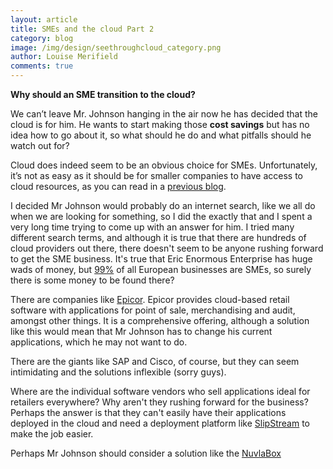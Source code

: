 ```yaml
---
layout: article
title: SMEs and the cloud Part 2
category: blog
image: /img/design/seethroughcloud_category.png
author: Louise Merifield
comments: true
---
```


**Why should an SME transition to the cloud?**

We can’t leave Mr. Johnson hanging in the air now he has decided that the cloud is for him.  He wants to start making those **cost savings** but has no idea how to go about it, so what should he do and what pitfalls should he watch out for?  

Cloud does indeed seem to be an obvious choice for SMEs.  Unfortunately, it’s not as easy as it should be for smaller companies to have access to cloud resources, as you can read in a [previous blog](/blog/2014/01/20/blog-see-through-cloud-intro.html).  

I decided Mr Johnson would probably do an internet search, like we all do when we are looking for something, so I did the exactly that and I spent a very long time trying to come up with an answer for him. I tried many different search terms, and although it is true that there are hundreds of cloud providers out there, there doesn't seem to be anyone rushing forward to get the SME business. It's true that Eric Enormous Enterprise has huge wads of money, but [99%](http://ec.europa.eu/enterprise/policies/sme/facts-figures-analysis/index_en.htm) of all European businesses are SMEs, so surely there is some money to be found there?

There are companies like [Epicor](http://www.epicor.com/Cloud/Pages/Cloud-Retail.aspx). Epicor provides cloud-based retail software with applications for point of sale, merchandising and audit, amongst other things.  It is a comprehensive offering, although a solution like this would mean that Mr Johnson has to change his current applications, which he may not want to do. 

There are the giants like SAP and Cisco, of course, but they can seem intimidating and the solutions inflexible (sorry guys).

Where are the individual software vendors who sell applications ideal for retailers everywhere? Why aren't they rushing forward for the business? Perhaps the answer is that they can't easily have their applications deployed in the cloud and need a deployment platform like [SlipStream](/products/slipstream.html) to make the job easier. 

Perhaps Mr Johnson should consider a solution like the [NuvlaBox](/products/nuvlabox.html)